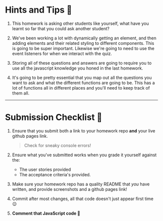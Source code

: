 # Hints and Tips :tada:

1. This homework is asking other students like yourself, what have you learnt so far that you could ask another student?

1. We've been working a lot with dynamically getting an element, and then adding elements and their related styling to different components. This is going to be super important. Likewise we're going to need to use the event listeners for when we interact with the quiz.

1. Storing all of these questions and answers are going to require you to use all the javascript knowledge you honed in the last homework.

1. It's going to be pretty essential that you map out all the questions you want to ask and what the different functions are going to be. This has a lot of functions all in different places and you'll need to keep track of them all.

---

# Submission Checklist :rocket:

1. Ensure that you submit both a link to your homework repo **and** your live github pages link.
   > Check for sneaky console errors!
2. Ensure what you've submitted works when you grade it yourself against the:

   - The user stories provided
   - The acceptance criteria's provided.

3. Make sure your homework repo has a quality README that _you_ have written, and provide screenshots and a github pages link!

4. Commit after most changes, all that code doesn't just appear first time :wink:

5. **Comment that JavaScript code :pray:**

